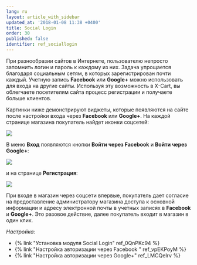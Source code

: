 ```yaml
---
lang: ru
layout: article_with_sidebar
updated_at: '2018-01-08 11:38 +0400'
title: Social Login
order: 30
published: false
identifier: ref_sociallogin
---
```

При разнообразии сайтов в Интернете, пользователю непросто запомнить логин и пароль к каждому из них. Задача упрощается благодаря социальным сетям, в которых зарегистрирован почти каждый. Учетную запись **Facebook** или **Google+** можно использовать для входа на другие сайты. Используя эту возможность в X-Cart, вы облегчаете посетителям сайта процесс регистрации и получаете больше клиентов.

Картинки ниже демонстрируют виджеты, которые появляются на сайте после настройки входа через **Facebook** или **Google+**. На каждой странице магазина покупатель найдет иконки соцсетей:

![]({{site.baseurl}}/attachments/7504573/7602323.png)

В меню **Вход** появляются кнопки **Войти через Facebook** и **Войти через Google+**:

![]({{site.baseurl}}/attachments/7504573/7602324.png)

и на странице **Регистрация**:

![]({{site.baseurl}}/attachments/7504573/7602325.png)

При входе в магазин через соцсети впервые, покупатель дает согласие на предоставление администратору магазина доступа к основной информации и адресу электронной почты в учетных записях в **Facebook** и **Google+**. Это разовое действие, далее покупатель входит в магазин в один клик.

_Настройка:_

*   {% link "Установка модуля Social Login" ref_0QnPKc94 %}
*   {% link "Настройка авторизации через Facebook " ref_vpEKPoyM %}
*   {% link "Настройка авторизации через Google+" ref_LMCQeIrv %}

